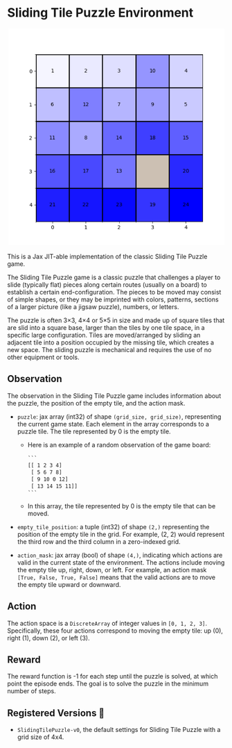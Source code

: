 # Sliding Tile Puzzle Environment

<p align="center">
    <!-- Replace with the image of your environment -->
    <img src="../env_anim/sliding_tile_puzzle.gif" width="500"/>
</p>

This is a Jax JIT-able implementation of the classic Sliding Tile Puzzle game.

The Sliding Tile Puzzle game is a classic puzzle that challenges a player to slide (typically flat) pieces along certain routes (usually on a board) to establish a certain end-configuration. The pieces to be moved may consist of simple shapes, or they may be imprinted with colors, patterns, sections of a larger picture (like a jigsaw puzzle), numbers, or letters.

The puzzle is often 3×3, 4×4 or 5×5 in size and made up of square tiles that are slid into a square base, larger than the tiles by one tile space, in a specific large configuration. Tiles are moved/arranged by sliding an adjacent tile into a position occupied by the missing tile, which creates a new space. The sliding puzzle is mechanical and requires the use of no other equipment or tools.

## Observation

The observation in the Sliding Tile Puzzle game includes information about the puzzle, the position of the empty tile, and the action mask.

- `puzzle`: jax array (int32) of shape `(grid_size, grid_size)`, representing the current game state. Each element in the array corresponds to a puzzle tile. The tile represented by 0 is the empty tile.

  - Here is an example of a random observation of the game board:

        ```
        [[ 1 2 3 4]
         [ 5 6 7 8]
         [ 9 10 0 12]
         [ 13 14 15 11]]
        ```
  - In this array, the tile represented by 0 is the empty tile that can be moved.

- `empty_tile_position`: a tuple (int32) of shape `(2,)` representing the position of the empty tile in the grid. For example, (2, 2) would represent the third row and the third column in a zero-indexed grid.

- `action_mask`: jax array (bool) of shape `(4,)`, indicating which actions are valid in the current state of the environment. The actions include moving the empty tile up, right, down, or left. For example, an action mask `[True, False, True, False]` means that the valid actions are to move the empty tile upward or downward.

## Action

The action space is a `DiscreteArray` of integer values in `[0, 1, 2, 3]`. Specifically, these four actions correspond to moving the empty tile: up (0), right (1), down (2), or left (3).

## Reward

The reward function is -1 for each step until the puzzle is solved, at which point the episode ends. The goal is to solve the puzzle in the minimum number of steps.

## Registered Versions 📖

- `SlidingTilePuzzle-v0`, the default settings for Sliding Tile Puzzle with a grid size of 4x4.
